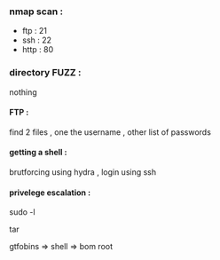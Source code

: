 
### nmap scan : 

- ftp : 21
- ssh : 22
- http : 80 

### directory FUZZ : 

nothing

#### FTP : 
find 2 files , one the username , other list of passwords

#### getting a shell : 

brutforcing using hydra , login using ssh

#### privelege escalation : 

sudo -l

tar 

gtfobins => shell => bom root